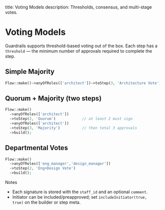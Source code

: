 title: Voting Models
description: Thresholds, consensus, and multi-stage votes.

# Voting Models

Guardrails supports threshold-based voting out of the box. Each step has a `threshold` — the minimum number of approvals required to complete the step.

## Simple Majority

```php
Flow::make()->anyOfRoles(['architect'])->toStep(3, 'Architecture Vote')->build();
```

## Quorum + Majority (two steps)

```php
Flow::make()
  ->anyOfRoles(['architect'])
  ->toStep(2, 'Quorum')            // at least 2 must sign
  ->anyOfRoles(['architect'])
  ->toStep(3, 'Majority')          // then total 3 approvals
  ->build();
```

## Departmental Votes

```php
Flow::make()
  ->anyOfRoles(['eng_manager','design_manager'])
  ->toStep(2, 'Eng+Design Vote')
  ->build();
```

Notes

- Each signature is stored with the `staff_id` and an optional `comment`.
- Initiator can be included/preapproved; set `includeInitiator(true, true)` on the builder or step meta.
